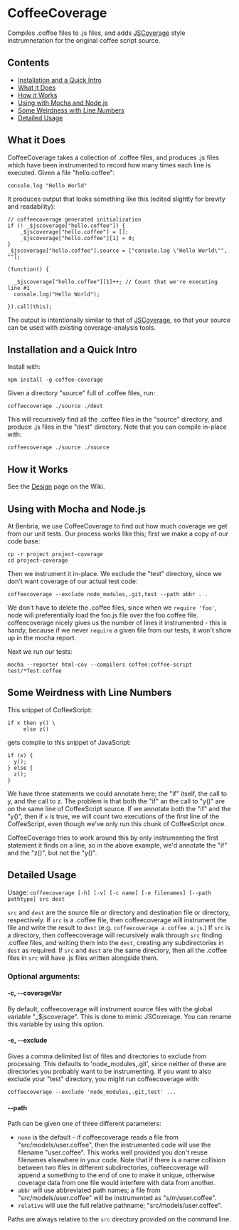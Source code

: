 CoffeeCoverage
==============

Compiles .coffee files to .js files, and adds [JSCoverage](http://siliconforks.com/jscoverage/)
style instrumnetation for the original coffee script source.

Contents
--------

*   [Installation and a Quick Intro](#installation-and-a-quick-intro)
*   [What it Does](#what-it-does)
*   [How it Works](#how-it-works)
*   [Using with Mocha and Node.js](#using-with-mocha-and-nodejs)
*   [Some Weirdness with Line Numbers](#some-weirdness-with-line-numbers)
*   [Detailed Usage](#detailed-usage)


What it Does
------------

CoffeeCoverage takes a collection of .coffee files, and produces .js files which have been
instrumented to record how many times each line is executed.  Given a file "hello.coffee":

    console.log "Hello World"

It produces output that looks something like this (edited slightly for brevity and readability):

    // coffeecoverage generated initialization
    if (! _$jscoverage["hello.coffee"]) {
        _$jscoverage["hello.coffee"] = [];
        _$jscoverage["hello.coffee"][1] = 0;
    }
    _$jscoverage["hello.coffee"].source = ["console.log \"Hello World\"", ""];

    (function() {

      _$jscoverage["hello.coffee"][1]++; // Count that we're executing line #1
      console.log("Hello World");

    }).call(this);

The output is intentionally similar to that of [JSCoverage](http://siliconforks.com/jscoverage/),
so that your source can be used with existing coverage-analysis tools.


Installation and a Quick Intro
------------------------------

Install with:

    npm install -g coffee-coverage

Given a directory "source" full of .coffee files, run:

    coffeecoverage ./source ./dest

This will recursively find all the .coffee files in the "source" directory, and produce .js files
in the "dest" directory.  Note that you can compile in-place with:

    coffeecoverage ./source ./source


How it Works
------------
See the [Design](https://github.com/benbria/coffee-coverage/wiki/Design) page on the Wiki.


Using with Mocha and Node.js
----------------------------

At Benbria, we use CoffeeCoverage to find out how much coverage we get from our unit tests.  Our
process works like this; first we make a copy of our code base:

    cp -r project project-coverage
    cd project-coverage

Then we instrument it in-place.  We exclude the "test" directory, since we don't want coverage of
our actual test code:

    coffeecoverage --exclude node_modules,.git,test --path abbr . .

We don't have to delete the .coffee files, since when we `require 'foo'`, node will preferentially
load the foo.js file over the foo.coffee file.  coffeecoverage nicely gives us the number of lines
it instrumented - this is handy, because if we never `require` a given file from our tests, it
won't show up in the mocha report.

Next we run our tests:

    mocha --reporter html-cov --compilers coffee:coffee-script test/*Test.coffee

Some Weirdness with Line Numbers
--------------------------------

This snippet of CoffeeScript:

    if x then y() \
         else z()

gets compile to this snippet of JavaScript:

    if (x) {
      y();
    } else {
      z();
    }

We have three statements we could annotate here; the "if" itself, the call to y, and the call to z.
The problem is that both the "if" an the call to "y()" are on the same line of CoffeeScript source.
If we annotate both the "if" and the "y()", then if `x` is true, we will count two executions of the
first line of the CoffeeScript, even though we've only run this chunk of CoffeeScript once.

CoffeeCoverage tries to work around this by only instrumenting the first statement it finds on a
line, so in the above example, we'd annotate the "if" and the "z()", but not the "y()".

Detailed Usage
--------------

Usage: `coffeecoverage [-h] [-v] [-c name] [-e filenames] [--path pathtype] src dest`

`src` and `dest` are the source file or directory and destination file or directory, respectively.
If `src` is a .coffee file, then coffeecoverage will instrument the file and write the result to
`dest` (e.g. `coffeecoverage a.coffee a.js`.)  If `src` is a directory, then coffeecoverage will
recursively walk through `src` finding .coffee files, and writing them into the `dest`, creating
any subdirectories in `dest` as required.  If `src` and `dest` are the same directory, then all the
.coffee files in `src` will have .js files written alongside them.

### Optional arguments:

#### -c, --coverageVar

By default, coffeecoverage will instrument source files with the global variable "_$jscoverage".
This is done to mimic JSCoverage.  You can rename this variable by using this option.

#### -e, --exclude

Gives a comma delimited list of files and directories to exclude from processing.  This defaults
to 'node_modules,.git', since neither of these are directories you probably want to be
instrumenting.  If you want to also exclude your "test" directory, you might run coffeecoverage
with:

    coffeecoverage --exclude 'node_modules,.git,test' ...

#### --path

Path can be given one of three different parameters:

 - `none` is the default - if coffeecoverage reads a file from "src/models/user.coffee", then
   the instrumented code will use the filename "user.coffee".  This works well provided you
   don't reuse filenames elsewhere in your code.  Note that if there is a name collision between
   two files in different subdirectories, coffeecoverage will append a something to the
   end of one to make it unique, otherwise coverage data from one file would interfere with data
   from another.
 - `abbr` will use abbreviated path names; a file from "src/models/user.coffee" will be
   instrumented as "s/m/user.coffee".
 - `relative` will use the full relative pathname; "src/models/user.coffee".

Paths are always relative to the `src` directory provided on the command line.
